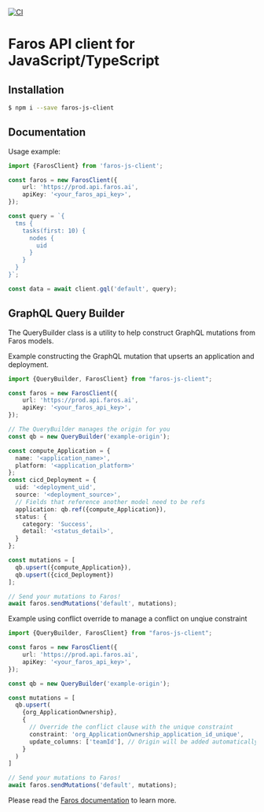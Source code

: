 [![CI](https://github.com/faros-ai/faros-js-client/actions/workflows/ci.yml/badge.svg)](https://github.com/faros-ai/faros-js-client/actions/workflows/ci.yml)

# Faros API client for JavaScript/TypeScript

## Installation
```bash
$ npm i --save faros-js-client
```
## Documentation

Usage example:
```typescript
import {FarosClient} from 'faros-js-client';

const faros = new FarosClient({
    url: 'https://prod.api.faros.ai',
    apiKey: '<your_faros_api_key>',
});

const query = `{
  tms {
    tasks(first: 10) {
      nodes {
        uid
      }
    }
  }
}`;

const data = await client.gql('default', query);
```

## GraphQL Query Builder

The QueryBuilder class is a utility to help construct GraphQL mutations from Faros models.

Example constructing the GraphQL mutation that upserts an application and deployment.

```ts
import {QueryBuilder, FarosClient} from "faros-js-client";

const faros = new FarosClient({
    url: 'https://prod.api.faros.ai',
    apiKey: '<your_faros_api_key>',
});

// The QueryBuilder manages the origin for you
const qb = new QueryBuilder('example-origin');

const compute_Application = {
  name: '<application_name>',
  platform: '<application_platform>'
};
const cicd_Deployment = {
  uid: '<deployment_uid',
  source: '<deployment_source>',
  // Fields that reference another model need to be refs
  application: qb.ref({compute_Application}),
  status: {
    category: 'Success',
    detail: '<status_detail>',
  }
};

const mutations = [
  qb.upsert({compute_Application}),
  qb.upsert({cicd_Deployment})
];

// Send your mutations to Faros!
await faros.sendMutations('default', mutations);
```

Example using conflict override to manage a conflict on unqiue constraint

```ts
import {QueryBuilder, FarosClient} from "faros-js-client";

const faros = new FarosClient({
    url: 'https://prod.api.faros.ai',
    apiKey: '<your_faros_api_key>',
});

const qb = new QueryBuilder('example-origin');

const mutations = [
  qb.upsert(
    {org_ApplicationOwnership},
    {
      // Override the conflict clause with the unique constraint
      constraint: 'org_ApplicationOwnership_application_id_unique',
      update_columns: ['teamId'], // Origin will be added automatically
    }
  )
]

// Send your mutations to Faros!
await faros.sendMutations('default', mutations);
```

Please read the [Faros documentation][farosdocs] to learn more.

[farosdocs]: https://docs.faros.ai
